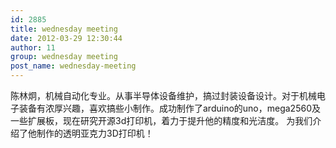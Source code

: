 ```yaml
---
id: 2885
title: wednesday meeting
date: 2012-03-29 12:30:44
author: 11
group: wednesday meeting
post_name: wednesday-meeting
---
```


陈林炯，机械自动化专业。从事半导体设备维护，搞过封装设备设计。对于机械电子装备有浓厚兴趣，喜欢搞些小制作。成功制作了arduino的uno，mega2560及一些扩展板，现在研究开源3d打印机，着力于提升他的精度和光洁度。 为我们介绍了他制作的透明亚克力3D打印机！